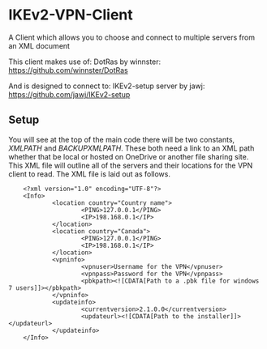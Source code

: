 # IKEv2-VPN-Client
A Client which allows you to choose and connect to multiple servers from an XML document

This client makes use of:
        DotRas by winnster: https://github.com/winnster/DotRas

And is designed to connect to:
        IKEv2-setup server by jawj: https://github.com/jawj/IKEv2-setup


## Setup
You will see at the top of the main code there will be two constants, *XMLPATH* and *BACKUPXMLPATH*. These both need a link to an XML path whether that be local or hosted on OneDrive or another file sharing site. This XML file will outline all of the servers and their locations for the VPN client to read. The XML file is laid out as follows.

        <?xml version="1.0" encoding="UTF-8"?>
        <Info>
                <location country="Country name">
                        <PING>127.0.0.1</PING>
                        <IP>198.168.0.1</IP>
                </location>
                <location country="Canada">
                        <PING>127.0.0.1</PING>
                        <IP>198.168.0.1</IP>
                </location>
                <vpninfo>
                        <vpnuser>Username for the VPN</vpnuser>
                        <vpnpass>Password for the VPN</vpnpass>
                        <pbkpath><![CDATA[Path to a .pbk file for windows 7 users]]></pbkpath>
                </vpninfo>
                <updateinfo>
                        <currentversion>2.1.0.0</currentversion>
                        <updateurl><![CDATA[Path to the installer]]></updateurl>
                </updateinfo>
        </Info>

